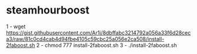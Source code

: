 # steamhourboost

1 - wget https://gist.githubusercontent.com/Ar1i/8dbffabc3214792a056a33f6d28ceca3/raw/81c0cd4cab4d94fbe4105c59cbc25a056e2ca508/install-2faboost.sh
2 - chmod 777 install-2faboost.sh
3 - ./install-2faboost.sh
